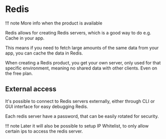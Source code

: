 # Redis

!!! note
    More info when the product is available

Redis allows for creating Redis servers, which is a good way to do e.g. Cache in your app.

This means if you need to fetch large amounts of the same data from your app, you can cache the data in Redis.

When creating a Redis product, you get your own server, only used for that specific environment, meaning no shared data with other clients. Even on the free plan.

## External access

It's possible to connect to Redis servers externally, either through CLI or GUI interface for easy debugging Redis.

Each redis server have a password, that can be easily rotated for security.

!!! note
    Later it will also be possible to setup IP Whitelist, to only allow certain ips to access the redis server.

